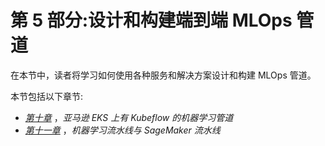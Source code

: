 

# 第 5 部分:设计和构建端到端 MLOps 管道

在本节中，读者将学习如何使用各种服务和解决方案设计和构建 MLOps 管道。

本节包括以下章节:

*   [*第十章*](B18638_10.xhtml#_idTextAnchor215) ，*亚马逊 EKS 上有 Kubeflow 的机器学习管道*
*   [*第十一章*](B18638_11.xhtml#_idTextAnchor231) ，*机器学习流水线与 SageMaker 流水线*